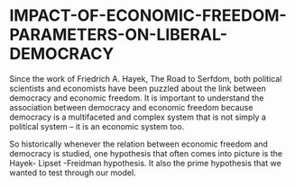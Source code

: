 # IMPACT-OF-ECONOMIC-FREEDOM-PARAMETERS-ON-LIBERAL-DEMOCRACY
Since the work of Friedrich A. Hayek, The Road to Serfdom, both political scientists and economists have been puzzled 
about the link between democracy and economic freedom. It is important to understand the association between 
democracy and economic freedom because democracy is a multifaceted and complex system that is not simply a 
political system – it is an economic system too.


So historically whenever the relation between economic freedom and democracy is studied, one hypothesis that often 
comes into picture is the Hayek- Lipset -Freidman hypothesis. It also the prime hypothesis that we wanted to test 
through our model.
